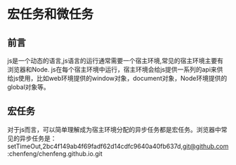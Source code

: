 # 宏任务和微任务

## 前言

js是一个动态的语言,js语言的运行通常需要一个宿主环境,常见的宿主环境主要有浏览器和Node. js在每个宿主环境中运行，宿主环境会给js提供一系列的api来供给js使用，比如web环境提供的window对象，document对象，Node环境提供的global对象等。

## 宏任务

对于js而言，可以简单理解成为宿主环境分配的异步任务都是宏任务。浏览器中常见的异步任务是：setTimeOut,2bc4f149ab4f69fadf62d14cdfc9640a40fb637d,git@github.com:chenfeng/chenfeng.github.io.git
